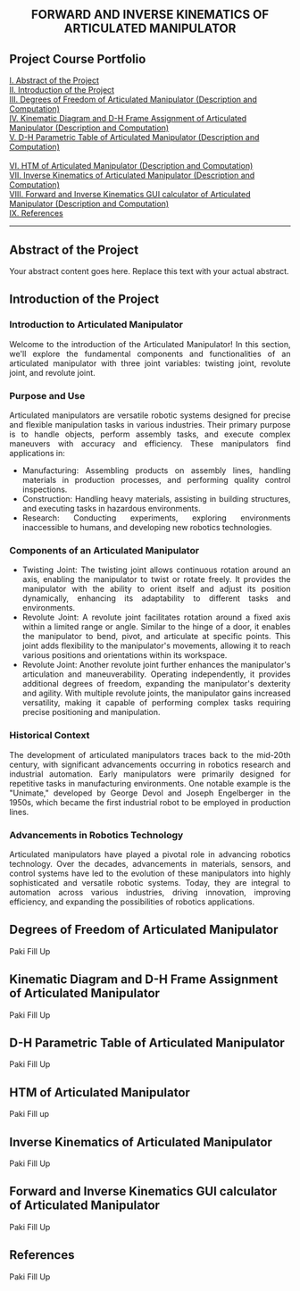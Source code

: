 <div style="text-align: center;">

## FORWARD AND INVERSE KINEMATICS OF ARTICULATED MANIPULATOR

</div>

## Project Course Portfolio

[I. Abstract of the Project](#abstract)
<br>
[II. Introduction of the Project](#introduction)
 <br>
[III. Degrees of Freedom of Articulated Manipulator (Description and Computation)](#degrees-of-freedom)
 <br>
[IV. Kinematic Diagram and D-H Frame Assignment of Articulated Manipulator (Description and Computation)](#kinematic-diagram)
 <br>
[V. D-H Parametric Table of Articulated Manipulator (Description and Computation)](#parametric-table)
 <br>							
[VI. HTM of Articulated Manipulator (Description and Computation)](#htm)
 <br>
[VII. Inverse Kinematics of Articulated Manipulator (Description and Computation)](#inverse-kinematics)
 <br>
[VIII. Forward and Inverse Kinematics GUI calculator of Articulated Manipulator (Description and Computation)](#gui-calculator)
 <br>
[IX. References](#references)
 <hr>

## Abstract of the Project<a name="abstract"></a>
Your abstract content goes here. Replace this text with your actual abstract.

## Introduction of the Project<a name="introduction"></a>

<div style="text-align: justify;">

### Introduction to Articulated Manipulator
Welcome to the introduction of the Articulated Manipulator! In this section, we'll explore the fundamental components and functionalities of an articulated manipulator with three joint variables: twisting joint, revolute joint, and revolute joint.

### Purpose and Use
Articulated manipulators are versatile robotic systems designed for precise and flexible manipulation tasks in various industries. Their primary purpose is to handle objects, perform assembly tasks, and execute complex maneuvers with accuracy and efficiency. These manipulators find applications in:

- Manufacturing: Assembling products on assembly lines, handling materials in production processes, and performing quality control inspections.
- Construction: Handling heavy materials, assisting in building structures, and executing tasks in hazardous environments.
- Research: Conducting experiments, exploring environments inaccessible to humans, and developing new robotics technologies.

### Components of an Articulated Manipulator
- Twisting Joint: The twisting joint allows continuous rotation around an axis, enabling the manipulator to twist or rotate freely. It provides the manipulator with the ability to orient itself and adjust its position dynamically, enhancing its adaptability to different tasks and environments.
- Revolute Joint: A revolute joint facilitates rotation around a fixed axis within a limited range or angle. Similar to the hinge of a door, it enables the manipulator to bend, pivot, and articulate at specific points. This joint adds flexibility to the manipulator's movements, allowing it to reach various positions and orientations within its workspace.
- Revolute Joint: Another revolute joint further enhances the manipulator's articulation and maneuverability. Operating independently, it provides additional degrees of freedom, expanding the manipulator's dexterity and agility. With multiple revolute joints, the manipulator gains increased versatility, making it capable of performing complex tasks requiring precise positioning and manipulation.

### Historical Context
The development of articulated manipulators traces back to the mid-20th century, with significant advancements occurring in robotics research and industrial automation. Early manipulators were primarily designed for repetitive tasks in manufacturing environments. One notable example is the "Unimate," developed by George Devol and Joseph Engelberger in the 1950s, which became the first industrial robot to be employed in production lines.

### Advancements in Robotics Technology
Articulated manipulators have played a pivotal role in advancing robotics technology. Over the decades, advancements in materials, sensors, and control systems have led to the evolution of these manipulators into highly sophisticated and versatile robotic systems. Today, they are integral to automation across various industries, driving innovation, improving efficiency, and expanding the possibilities of robotics applications.

</div>

## Degrees of Freedom of Articulated Manipulator<a name="degrees-of-freedom"></a>
Paki Fill Up

## Kinematic Diagram and D-H Frame Assignment of Articulated Manipulator<a name="kinematic-diagram"></a>
Paki Fill Up

## D-H Parametric Table of Articulated Manipulator<a name="parametric-table"></a>
Paki Fill Up

## HTM of Articulated Manipulator<a name="htm"></a>
Paki Fill  up

## Inverse Kinematics of Articulated Manipulator<a name="inverse-kinematics"></a>
Paki Fill Up

## Forward and Inverse Kinematics GUI calculator of Articulated Manipulator<a name="gui-calculator"></a>
Paki Fill Up

## References<a name="references"></a>
Paki Fill Up
